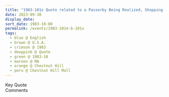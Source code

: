 ```yaml
---
title: "1983-101x Quote related to a Passerby Being Realized, Shopping, Bloomingdale's 225 Boylston Street, Chestnut Hill Mall, Chestnut Hill (10 kms W of Boston), MA, U.S.A."
date: 2023-09-30
display_date: 
sort_date: 1983-10-00
permalink: /events/1983-1014-b-101x
tags:
  - blue @ English
  - brown @ U.S.A.
  - crimson @ 1983
  - deeppink @ Quote
  - green @ 1983-10
  - maroon @ MA
  - orange @ Chestnut Hill
  - peru @ Chestnut Hill Mall 
---
```


<wave-list>
  <list-title color="green" width="75">Key Quote</list-title>
  <list-item color="BlanchedAlmond"  width="200"></list-item>
  <list-item color="Lavender"></list-item>
  <list-item color="BlanchedAlmond"></list-item>
</wave-list>

<br>

<wave-list>
  <list-title color="green" width="75">Comments</list-title>
  <list-item color="BlanchedAlmond"  width="200"></list-item>
  <list-item color="Lavender"></list-item>
  <list-item color="BlanchedAlmond"></list-item>
</wave-list>